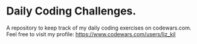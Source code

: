 # Daily Coding Challenges.

A repository to keep track of my daily coding exercises on codewars.com. Feel free to visit my profile: https://www.codewars.com/users/liz_kil




